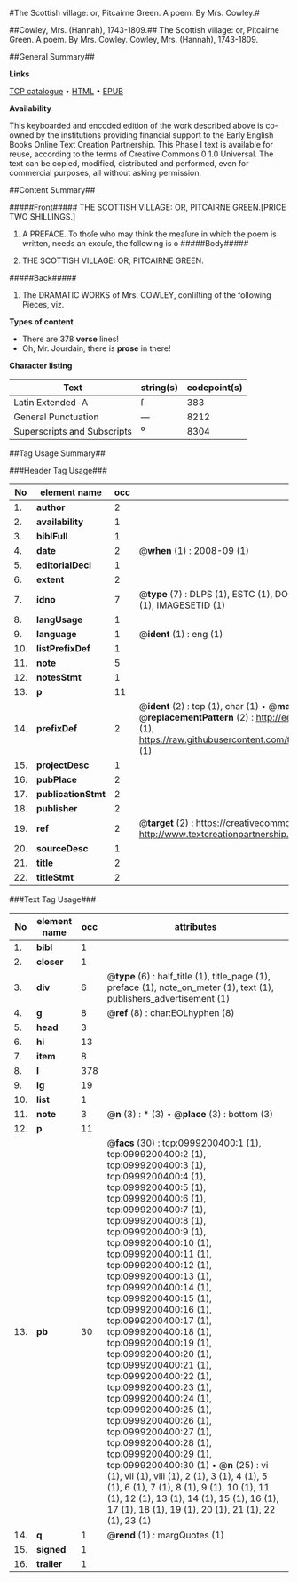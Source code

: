 #The Scottish village: or, Pitcairne Green. A poem. By Mrs. Cowley.#

##Cowley, Mrs. (Hannah), 1743-1809.##
The Scottish village: or, Pitcairne Green. A poem. By Mrs. Cowley.
Cowley, Mrs. (Hannah), 1743-1809.

##General Summary##

**Links**

[TCP catalogue](http://www.ota.ox.ac.uk/tcp/)  • 
[HTML](http://tei.it.ox.ac.uk/tcp/Texts-HTML/free/004/004886237.html)  • 
[EPUB](http://tei.it.ox.ac.uk/tcp/Texts-EPUB/free/004/004886237.epub)

**Availability**

This keyboarded and encoded edition of the
	       work described above is co-owned by the institutions
	       providing financial support to the Early English Books
	       Online Text Creation Partnership. This Phase I text is
	       available for reuse, according to the terms of Creative
	       Commons 0 1.0 Universal. The text can be copied,
	       modified, distributed and performed, even for
	       commercial purposes, all without asking permission.


##Content Summary##

#####Front#####
THE SCOTTISH VILLAGE: OR, PITCAIRNE GREEN.[PRICE TWO SHILLINGS.]
1. A PREFACE.
To thoſe who may think the meaſure in which the poem is written, needs an excuſe, the following is o
#####Body#####

1. THE SCOTTISH VILLAGE: OR, PITCAIRNE GREEN.

#####Back#####

1. The DRAMATIC WORKS of Mrs. COWLEY, conſiſting of the following Pieces, viz.

**Types of content**

  * There are 378 **verse** lines!
  * Oh, Mr. Jourdain, there is **prose** in there!

**Character listing**


|Text|string(s)|codepoint(s)|
|---|---|---|
|Latin Extended-A|ſ|383|
|General Punctuation|—|8212|
|Superscripts             and Subscripts|⁰|8304|

##Tag Usage Summary##

###Header Tag Usage###

|No|element name|occ|attributes|
|---|---|---|---|
|1.|__author__|2||
|2.|__availability__|1||
|3.|__biblFull__|1||
|4.|__date__|2| @__when__ (1) : 2008-09 (1)|
|5.|__editorialDecl__|1||
|6.|__extent__|2||
|7.|__idno__|7| @__type__ (7) : DLPS (1), ESTC (1), DOCNO (1), TCP (1), GALEDOCNO (1), CONTENTSET (1), IMAGESETID (1)|
|8.|__langUsage__|1||
|9.|__language__|1| @__ident__ (1) : eng (1)|
|10.|__listPrefixDef__|1||
|11.|__note__|5||
|12.|__notesStmt__|1||
|13.|__p__|11||
|14.|__prefixDef__|2| @__ident__ (2) : tcp (1), char (1)  •  @__matchPattern__ (2) : ([0-9\-]+):([0-9IVX]+) (1), (.+) (1)  •  @__replacementPattern__ (2) : http://eebo.chadwyck.com/downloadtiff?vid=$1&page=$2 (1), https://raw.githubusercontent.com/textcreationpartnership/Texts/master/tcpchars.xml#$1 (1)|
|15.|__projectDesc__|1||
|16.|__pubPlace__|2||
|17.|__publicationStmt__|2||
|18.|__publisher__|2||
|19.|__ref__|2| @__target__ (2) : https://creativecommons.org/publicdomain/zero/1.0/ (1), http://www.textcreationpartnership.org/docs/. (1)|
|20.|__sourceDesc__|1||
|21.|__title__|2||
|22.|__titleStmt__|2||


###Text Tag Usage###

|No|element name|occ|attributes|
|---|---|---|---|
|1.|__bibl__|1||
|2.|__closer__|1||
|3.|__div__|6| @__type__ (6) : half_title (1), title_page (1), preface (1), note_on_meter (1), text (1), publishers_advertisement (1)|
|4.|__g__|8| @__ref__ (8) : char:EOLhyphen (8)|
|5.|__head__|3||
|6.|__hi__|13||
|7.|__item__|8||
|8.|__l__|378||
|9.|__lg__|19||
|10.|__list__|1||
|11.|__note__|3| @__n__ (3) : * (3)  •  @__place__ (3) : bottom (3)|
|12.|__p__|11||
|13.|__pb__|30| @__facs__ (30) : tcp:0999200400:1 (1), tcp:0999200400:2 (1), tcp:0999200400:3 (1), tcp:0999200400:4 (1), tcp:0999200400:5 (1), tcp:0999200400:6 (1), tcp:0999200400:7 (1), tcp:0999200400:8 (1), tcp:0999200400:9 (1), tcp:0999200400:10 (1), tcp:0999200400:11 (1), tcp:0999200400:12 (1), tcp:0999200400:13 (1), tcp:0999200400:14 (1), tcp:0999200400:15 (1), tcp:0999200400:16 (1), tcp:0999200400:17 (1), tcp:0999200400:18 (1), tcp:0999200400:19 (1), tcp:0999200400:20 (1), tcp:0999200400:21 (1), tcp:0999200400:22 (1), tcp:0999200400:23 (1), tcp:0999200400:24 (1), tcp:0999200400:25 (1), tcp:0999200400:26 (1), tcp:0999200400:27 (1), tcp:0999200400:28 (1), tcp:0999200400:29 (1), tcp:0999200400:30 (1)  •  @__n__ (25) : vi (1), vii (1), viii (1), 2 (1), 3 (1), 4 (1), 5 (1), 6 (1), 7 (1), 8 (1), 9 (1), 10 (1), 11 (1), 12 (1), 13 (1), 14 (1), 15 (1), 16 (1), 17 (1), 18 (1), 19 (1), 20 (1), 21 (1), 22 (1), 23 (1)|
|14.|__q__|1| @__rend__ (1) : margQuotes (1)|
|15.|__signed__|1||
|16.|__trailer__|1||
